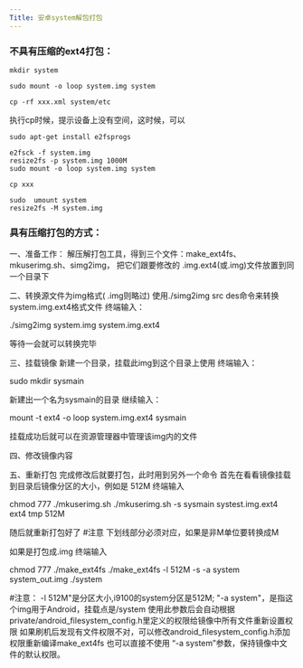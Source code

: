 ```yaml
---
Title: 安卓system解包打包
---
```

### 不具有压缩的ext4打包：
```
mkdir system 

sudo mount -o loop system.img system 

cp -rf xxx.xml system/etc
```
执行cp时候，提示设备上没有空间，这时候，可以
```
sudo apt-get install e2fsprogs

e2fsck -f system.img
resize2fs -p system.img 1000M
sudo mount -o loop system.img system

cp xxx 

sudo  umount system
resize2fs -M system.img
```
### 具有压缩打包的方式：
一、准备工作：
解压解打包工具，得到三个文件：make_ext4fs、mkuserimg.sh、simg2img，
把它们跟要修改的 .img.ext4(或.img)文件放置到同一个目录下

二、转换源文件为img格式( .img则略过)
使用./simg2img src des命令来转换system.img.ext4格式文件
终端输入：


./simg2img system.img system.img.ext4
 


等待一会就可以转换完毕


三、挂载镜像
新建一个目录，挂载此img到这个目录上使用
终端输入：

sudo mkdir sysmain

新建出一个名为sysmain的目录
继续输入：

mount -t ext4 -o loop system.img.ext4 sysmain
 


挂载成功后就可以在资源管理器中管理该img内的文件

四、修改镜像内容

五、重新打包
完成修改后就要打包，此时用到另外一个命令
首先在看看镜像挂载到目录后镜像分区的大小，例如是 512M
终端输入

chmod 777 ./mkuserimg.sh
./mkuserimg.sh -s sysmain systest.img.ext4 ext4 tmp 512M
 


随后就重新打包好了
#注意
下划线部分必须对应，如果是非M单位要转换成M

如果是打包成.img
终端输入

chmod 777 ./make_ext4fs
./make_ext4fs -l 512M -s -a system system_out.img ./system
 


#注意：
-l 512M"是分区大小,i9100的system分区是512M;
"-a system"，是指这个img用于Android，挂载点是/system
使用此参数后会自动根据private/android_filesystem_config.h里定义的权限给镜像中所有文件重新设置权限
如果刷机后发现有文件权限不对，可以修改android_filesystem_config.h添加权限重新编译make_ext4fs
也可以直接不使用 “-a system”参数，保持镜像中文件的默认权限。